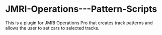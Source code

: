 # JMRI-Operations---Pattern-Scripts
This is a plugin for JMRI Operations Pro that creates track patterns and allows the user to set cars to selected tracks.
